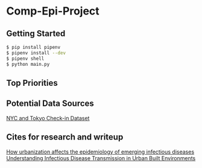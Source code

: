 # Comp-Epi-Project

## Getting Started

```bash
$ pip install pipenv
$ pipenv install --dev
$ pipenv shell
$ python main.py
```

## Top Priorities

## Potential Data Sources
[NYC and Tokyo Check-in Dataset](https://sites.google.com/site/yangdingqi/home/foursquare-dataset?fbclid=IwAR3siQW3KR3sx-MslavAVwOxHmFJy6YoRDJDSjAuiyS5NNgErauBjSAj9ow#h.p_ID_46)

## Cites for research and writeup
[How urbanization affects the epidemiology of emerging infectious diseases](https://www.ncbi.nlm.nih.gov/pmc/articles/PMC4481042/?fbclid=IwAR15JlnpUVCxCTK5mL7Q1xE1J2Npcuq8xar8zCPTaP_fHQksJakGq3d-LJw)  
[Understanding Infectious Disease Transmission in Urban Built Environments](https://www.ncbi.nlm.nih.gov/books/NBK507339/?fbclid=IwAR2_IiTsDD-nAapQjVdXc9H0z0e4qWeTEdW-yr_ni-EdkbSjNNX10NDYWQI)
